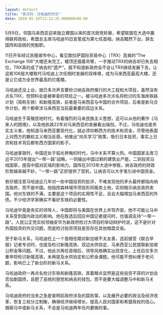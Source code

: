 ```yaml
---
layout: default
title: "吴汉钧：马哈迪的外交"
date: 2018-05-28T12:13:25.000000+08:00
---
```


5月9日，邻国马来西亚迎来独立建国以来的首次政党轮替，希望联盟在大选中赢得联邦政权，希盟总主席马哈迪10日宣誓成为第七任首相。纳吉黯然下台，辞去国阵和巫统的党魁职。

11日开车经过吉隆坡市中心，看见敦拉萨国际贸易中心（TRX）高耸的“The Exchange 106”大楼还未完工，楼顶还插着吊臂，一手推动TRX的纳吉却已失去相位，TRX真的成了纳吉的“遗产”。就不知道新政府会不会让TRX继续发展下去，让这栋106层大楼取代马哈迪上次任相时发展的双峰塔，成为马来西亚最高大楼，还是让它成为全世界最高的烂尾楼。

马哈迪还没上台，就已多次声言要检讨纳吉政府推行的大工程和大项目，虽然没有点名TRX，但预料会是被审查的项目之一。被马哈迪多次点名将检讨的东海岸铁路计划（简称东铁）和新隆高铁，前者是马来西亚与中国的合作项目，后者是新马合作计划，两个都牵涉马来西亚当前最重要的双边关系。

马哈迪生于英殖民地时代，有着强烈的马来民族主义思想，这可以从他的著作《马来人的困境》，以及他执政22年对马来西亚的发展看出端倪。不过，马哈迪也是务实主义者。他知道马来西亚要现代化，就必须仰赖西方的技术和资金，尽管他表面上对西方的霸权主义相当反感。他推出“向东学习”政策，吸引日本投资，事实上日资和技术背后都有西方国家的影子。

马哈迪掌政时，中国还处于韬光养晦的时代，马中关系不算火热。中国国家主席习近平2013年提出“一带一路”战略，一则输出中国过剩的建筑业产能，二则投资沿线国家，提高中国对区域的影响力。国阵在2013年大选中惨胜，纳吉政府的财政形势越来越不妙，“一带一路”正好提供了契机，让纳吉可以大手笔引进中国资金。

若仔细注意马哈迪近几年对一些中国投资的批评，不难发现他的矛头最终都指向纳吉政府，而不是中国。他指控森林城市项目形同贩卖土地，实则暗示纳吉政府卖国。他对东铁的不满，主要是这个项目的实用性不足，且会大幅增加马来西亚的外债。不少经济学家确实不看好东铁的必要性。

马哈迪毕竟是务实的领导人，中国即将与美国在世界上并驾齐驱，他不可能让马中关系受到国内政治的影响。他在胜选后回应中国记者提问时，也强调支持“一带一路”。人民公正党实权领袖安华为新政府检讨大项目的举动辩护时说，这不是针对外国投资的外交问题，而是检讨投资项目是否存在其他暗盘交易。

至于新马关系，马哈迪在上一个首相任期对新加坡不太友善，选前接受《联合早报》记者专访时，也提及检讨新隆高铁、双边水供协定、马来西亚公民提取新加坡公积金等问题。不过，他此次再任首相后，领导风格确实出现变化，上任后仅多次重申将检讨新隆高铁，未再提及水供协定和公积金课题。他可能不想纠缠于老问题，影响已上了新台阶的新马关系。

马哈迪政府一再点名检讨东铁和新隆高铁，其着眼点显然是这些投资不菲的计划会否加剧国债，且肥了巫统的朋党和纳吉的钱包，而不是要大幅调整马中和新马关系。

马哈迪政府的当务之急是查明前政府涉及的腐败案，以及展开必要的政治及经济改革，恢复三权分立制衡，确保经济继续增长，提高人民对国家和希盟政权的信心。搞砸马中或新马关系，不会是马哈迪两年任内要做的事。

